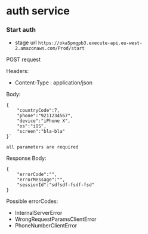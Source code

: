 # auth service

### Start auth

* stage url ``https://oka5pmgpb3.execute-api.eu-west-2.amazonaws.com/Prod/start``

POST request

Headers:

* Content-Type : application/json

Body:

    {
        "countryCode":7,
        "phone":"9211234567",
        "device":"iPhone X",
        "os":"iOS",
        "screen":"bla-bla"
    }`
    
    all parameters are required 
    
 Response Body:
 
    {
        "errorCode":"",
        "errorMessage":"",
        "sessionId":"sdfsdf-fsdf-fsd"
    }
    
Possible errorCodes:

* InternalServerError
* WrongRequestParamsClientError
* PhoneNumberClientError
